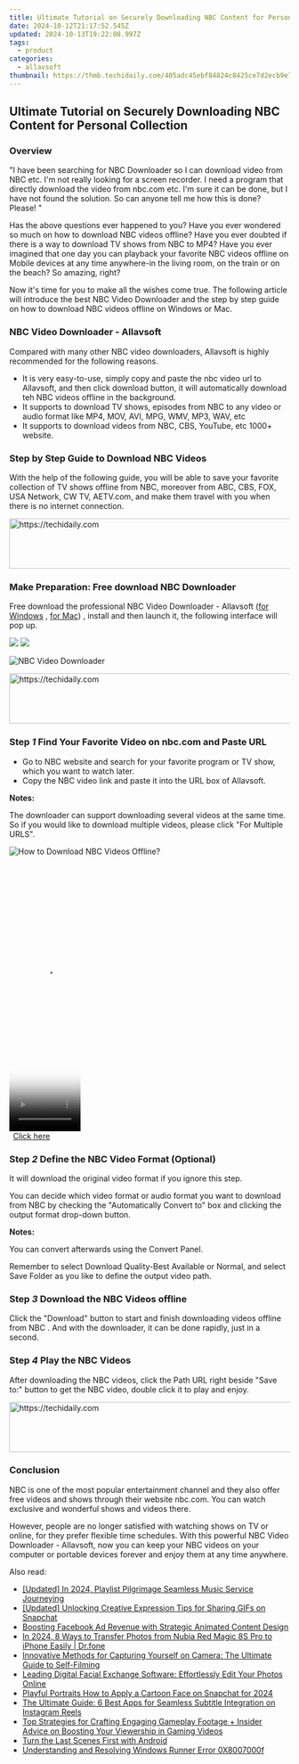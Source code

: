 ```yaml
---
title: Ultimate Tutorial on Securely Downloading NBC Content for Personal Collection
date: 2024-10-12T21:17:52.545Z
updated: 2024-10-13T19:22:08.997Z
tags:
  - product
categories:
  - allavsoft
thumbnail: https://thmb.techidaily.com/405adc45ebf84824c8425ce7d2ecb9e77863385d350fb3dba3386c181908ce4e.jpg
---
```


## Ultimate Tutorial on Securely Downloading NBC Content for Personal Collection

### Overview

"I have been searching for NBC Downloader so I can download video from NBC etc. I'm not really looking for a screen recorder. I need a program that directly download the video from nbc.com etc. I'm sure it can be done, but I have not found the solution. So can anyone tell me how this is done? Please! "

Has the above questions ever happened to you? Have you ever wondered so much on how to download NBC videos offline? Have you ever doubted if there is a way to download TV shows from NBC to MP4? Have you ever imagined that one day you can playback your favorite NBC videos offline on Mobile devices at any time anywhere-in the living room, on the train or on the beach? So amazing, right?

Now it's time for you to make all the wishes come true. The following article will introduce the best NBC Video Downloader and the step by step guide on how to download NBC videos offline on Windows or Mac.

### NBC Video Downloader - Allavsoft

Compared with many other NBC video downloaders, Allavsoft is highly recommended for the following reasons.

* It is very easy-to-use, simply copy and paste the nbc video url to Allavsoft, and then click download button, it will automatically download teh NBC videos offline in the background.
* It supports to download TV shows, episodes from NBC to any video or audio format like MP4, MOV, AVI, MPG, WMV, MP3, WAV, etc
* It supports to download videos from NBC, CBS, YouTube, etc 1000+ website.

### Step by Step Guide to Download NBC Videos

With the help of the following guide, you will be able to save your favorite collection of TV shows offline from NBC, moreover from ABC, CBS, FOX, USA Network, CW TV, AETV.com, and make them travel with you when there is no internet connection.

<!-- affiliate ads begin -->
<a href="https://appsumo.8odi.net/c/5597632/2144281/7443" target="_top" id="2144281">
  <img src="//a.impactradius-go.com/display-ad/7443-2144281" border="0" alt="https://techidaily.com" width="728" height="90"/>
</a>
<img height="0" width="0" src="https://appsumo.8odi.net/i/5597632/2144281/7443" style="position:absolute;visibility:hidden;" border="0" />
<!-- affiliate ads end -->

### Make Preparation: Free download NBC Downloader

Free download the professional NBC Video Downloader - Allavsoft ([for Windows](https://tools.techidaily.com/allavsoft/products/) , [for Mac](https://tools.techidaily.com/allavsoft/products/)) , install and then launch it, the following interface will pop up.

[![](https://www.allavsoft.com/how-to/../images/how-to/free-download-win.jpg)](https://tools.techidaily.com/allavsoft/products/) [![](https://www.allavsoft.com/how-to/../images/how-to/free-download-mac.jpg)](https://tools.techidaily.com/allavsoft/products/)

![NBC Video Downloader](https://www.allavsoft.com/how-to/../images/allavsoft/screen-shot-600.jpg)

<!-- affiliate ads begin -->
<a href="https://appsumo.8odi.net/c/5597632/2144287/7443" target="_top" id="2144287">
  <img src="//a.impactradius-go.com/display-ad/7443-2144287" border="0" alt="https://techidaily.com" width="600" height="90"/>
</a>
<img height="0" width="0" src="https://appsumo.8odi.net/i/5597632/2144287/7443" style="position:absolute;visibility:hidden;" border="0" />
<!-- affiliate ads end -->

### Step _1_ Find Your Favorite Video on nbc.com and Paste URL

* Go to NBC website and search for your favorite program or TV show, which you want to watch later.
* Copy the NBC video link and paste it into the URL box of Allavsoft.

**Notes:**

The downloader can support downloading several videos at the same time. So if you would like to download multiple videos, please click "For Multiple URLS".

![How to Download NBC Videos Offline?](https://www.allavsoft.com/how-to/../images/how-to/download-nbc-videos/download-nbc-videos.jpg)

<!-- affiliate ads begin -->
<span id="1975503">
					<video width="128" height="480" style="cursor:pointer"
           poster="//a.impactradius-go.com/display-clicktoplayimage/1975503.png"
           onclick="if(!this.playClicked){this.play();this.setAttribute('controls',true);this.playClicked=true;}">
	   <source src="//a.impactradius-go.com/display-ad/22993-1975503">
	   <img src="//a.impactradius-go.com/display-clicktoplayimage/1975503.png" style="border: none; height: 100%; width: 100%; object-fit: contain">
	</video>
	<div style="width:80px;text-align:center"><a href="javascript:window.open(decodeURIComponent('https%3A%2F%2Fhomestyler.sjv.io%2Fc%2F5597632%2F1975503%2F22993'), '_blank');void(0);">Click here</a></div>
</span>
<img height="0" width="0" src="https://imp.pxf.io/i/5597632/1975503/22993" style="position:absolute;visibility:hidden;" border="0" />
<!-- affiliate ads end -->

### Step _2_ Define the NBC Video Format (Optional)

It will download the original video format if you ignore this step.

You can decide which video format or audio format you want to download from NBC by checking the "Automatically Convert to" box and clicking the output format drop-down button.

**Notes:**

You can convert afterwards using the Convert Panel.

Remember to select Download Quality-Best Available or Normal, and select Save Folder as you like to define the output video path.

### Step _3_ Download the NBC Videos offline

Click the "Download" button to start and finish downloading videos offline from NBC . And with the downloader, it can be done rapidly, just in a second.

### Step _4_ Play the NBC Videos

After downloading the NBC videos, click the Path URL right beside "Save to:" button to get the NBC video, double click it to play and enjoy.

<!-- affiliate ads begin -->
<a href="https://bluettius.sjv.io/c/5597632/2139123/17108" target="_top" id="2139123">
  <img src="//a.impactradius-go.com/display-ad/17108-2139123" border="0" alt="https://techidaily.com" width="728" height="90"/>
</a>
<img height="0" width="0" src="https://bluettius.sjv.io/i/5597632/2139123/17108" style="position:absolute;visibility:hidden;" border="0" />
<!-- affiliate ads end -->

### Conclusion

NBC is one of the most popular entertainment channel and they also offer free videos and shows through their website nbc.com. You can watch exclusive and wonderful shows and videos there.

However, people are no longer satisfied with watching shows on TV or online, for they prefer flexible time schedules. With this powerful NBC Video Downloader - Allavsoft, now you can keep your NBC videos on your computer or portable devices forever and enjoy them at any time anywhere.

<ins class="adsbygoogle"
     style="display:block"
     data-ad-format="autorelaxed"
     data-ad-client="ca-pub-7571918770474297"
     data-ad-slot="1223367746"></ins>

<ins class="adsbygoogle"
     style="display:block"
     data-ad-client="ca-pub-7571918770474297"
     data-ad-slot="8358498916"
     data-ad-format="auto"
     data-full-width-responsive="true"></ins>

<span class="atpl-alsoreadstyle">Also read:</span>
<div><ul>
<li><a href="https://fox-links.techidaily.com/updated-in-2024-playlist-pilgrimage-seamless-music-service-journeying/"><u>[Updated] In 2024, Playlist Pilgrimage Seamless Music Service Journeying</u></a></li>
<li><a href="https://snapchat-videos.techidaily.com/updated-unlocking-creative-expression-tips-for-sharing-gifs-on-snapchat/"><u>[Updated] Unlocking Creative Expression Tips for Sharing GIFs on Snapchat</u></a></li>
<li><a href="https://facebook-video-content.techidaily.com/boosting-facebook-ad-revenue-with-strategic-animated-content-design/"><u>Boosting Facebook Ad Revenue with Strategic Animated Content Design</u></a></li>
<li><a href="https://android-transfer.techidaily.com/in-2024-8-ways-to-transfer-photos-from-nubia-red-magic-8s-pro-to-iphone-easily-drfone-by-drfone-transfer-from-android-transfer-from-android/"><u>In 2024, 8 Ways to Transfer Photos from Nubia Red Magic 8S Pro to iPhone Easily | Dr.fone</u></a></li>
<li><a href="https://win-cheats.techidaily.com/innovative-methods-for-capturing-yourself-on-camera-the-ultimate-guide-to-self-filming/"><u>Innovative Methods for Capturing Yourself on Camera: The Ultimate Guide to Self-Filming</u></a></li>
<li><a href="https://win-cheats.techidaily.com/leading-digital-facial-exchange-software-effortlessly-edit-your-photos-online/"><u>Leading Digital Facial Exchange Software: Effortlessly Edit Your Photos Online</u></a></li>
<li><a href="https://extra-skills.techidaily.com/playful-portraits-how-to-apply-a-cartoon-face-on-snapchat-for-2024/"><u>Playful Portraits How to Apply a Cartoon Face on Snapchat for 2024</u></a></li>
<li><a href="https://win-cheats.techidaily.com/the-ultimate-guide-6-best-apps-for-seamless-subtitle-integration-on-instagram-reels/"><u>The Ultimate Guide: 6 Best Apps for Seamless Subtitle Integration on Instagram Reels</u></a></li>
<li><a href="https://win-cheats.techidaily.com/top-strategies-for-crafting-engaging-gameplay-footage-plus-insider-advice-on-boosting-your-viewership-in-gaming-videos/"><u>Top Strategies for Crafting Engaging Gameplay Footage + Insider Advice on Boosting Your Viewership in Gaming Videos</u></a></li>
<li><a href="https://extra-tips.techidaily.com/turn-the-last-scenes-first-with-android/"><u>Turn the Last Scenes First with Android</u></a></li>
<li><a href="https://win11-tips.techidaily.com/understanding-and-resolving-windows-runner-error-0x8007000f/"><u>Understanding and Resolving Windows Runner Error 0X8007000f</u></a></li>
</ul></div>

